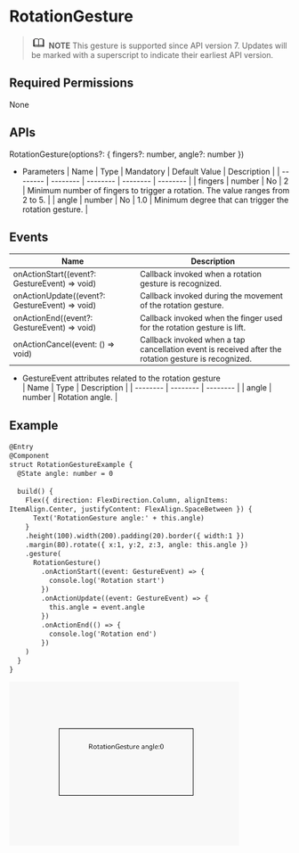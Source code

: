 # RotationGesture


> ![icon-note.gif](public_sys-resources/icon-note.gif) **NOTE**
> This gesture is supported since API version 7. Updates will be marked with a superscript to indicate their earliest API version.


## Required Permissions

None


## APIs

RotationGesture(options?: { fingers?: number, angle?: number })

- Parameters
  | Name | Type | Mandatory | Default Value | Description |
  | -------- | -------- | -------- | -------- | -------- |
  | fingers | number | No | 2 | Minimum number of fingers to trigger a rotation. The value ranges from 2 to 5. |
  | angle | number | No | 1.0 | Minimum degree that can trigger the rotation gesture. |


## Events

| Name | Description |
| -------- | -------- |
| onActionStart((event?: GestureEvent) =&gt; void) | Callback invoked when a rotation gesture is recognized. |
| onActionUpdate((event?: GestureEvent) =&gt; void) | Callback invoked during the movement of the rotation gesture. |
| onActionEnd((event?: GestureEvent) =&gt; void) | Callback invoked when the finger used for the rotation gesture is lift. |
| onActionCancel(event: () =&gt; void) | Callback invoked when a tap cancellation event is received after the rotation gesture is recognized. |

- GestureEvent attributes related to the rotation gesture  
  | Name | Type | Description |
  | -------- | -------- | -------- |
  | angle | number | Rotation angle. |


## Example


```
@Entry
@Component
struct RotationGestureExample {
  @State angle: number = 0

  build() {
    Flex({ direction: FlexDirection.Column, alignItems: ItemAlign.Center, justifyContent: FlexAlign.SpaceBetween }) {
      Text('RotationGesture angle:' + this.angle)
    }
    .height(100).width(200).padding(20).border({ width:1 })
    .margin(80).rotate({ x:1, y:2, z:3, angle: this.angle })
    .gesture(
      RotationGesture()
        .onActionStart((event: GestureEvent) => {
          console.log('Rotation start')
        })
        .onActionUpdate((event: GestureEvent) => {
          this.angle = event.angle
        })
        .onActionEnd(() => {
          console.log('Rotation end')
        })
    )
  }
}
```

![en-us_image_0000001256858403](figures/en-us_image_0000001256858403.gif)
